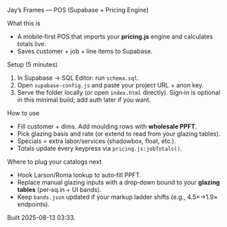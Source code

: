 Jay’s Frames — POS (Supabase + Pricing Engine)

What this is
- A mobile‑first POS that imports your **pricing.js** engine and calculates totals live.
- Saves customer + job + line items to Supabase.

Setup (5 minutes)
1) In Supabase → SQL Editor: run `schema.sql`.
2) Open `supabase-config.js` and paste your project URL + anon key.
3) Serve the folder locally (or open `index.html` directly). Sign‑in is optional in this minimal build; add auth later if you want.

How to use
- Fill customer + dims. Add moulding rows with **wholesale PPFT**.
- Pick glazing basis and rate (or extend to read from your glazing tables).
- Specials = extra labor/services (shadowbox, float, etc.).
- Totals update every keypress via `pricing.js:jobTotals()`.

Where to plug your catalogs next
- Hook Larson/Roma lookup to auto‑fill PPFT.
- Replace manual glazing inputs with a drop‑down bound to your **glazing tables** (per‑sq.in + UI bands).
- Keep `bands.json` updated if your markup ladder shifts (e.g., 4.5×→1.9× endpoints).

Built 2025-08-13 03:33.
